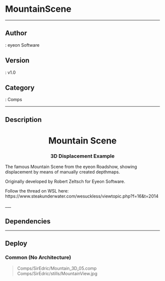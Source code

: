 # MountainScene
___

## Author
 : eyeon Software

## Version
 : v1.0

## Category
 : Comps
___

## Description
<h1 align="center">Mountain Scene</h1>

<h3 align="center">3D Displacement Example</h3>

<p>The famous Mountain Scene from the eyeon Roadshow, showing displacement by means of manually created depthmaps.</p>

<p>Originally developed by Robert Zeltsch for Eyeon Software.</p>

<p>Follow the thread on WSL here:<br> https://www.steakunderwater.com/wesuckless/viewtopic.php?f=16&t=2014</p>___

## Dependencies


___

## Deploy

### Common (No Architecture)

> Comps/SirEdric/Mountain_3D_05.comp  
> Comps/SirEdric/stills/MountainView.jpg  
